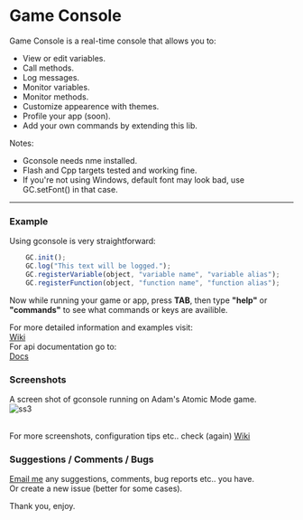 # Game Console

Game Console is a real-time console that allows you to:

* View or edit variables.
* Call methods.
* Log messages.
* Monitor variables.
* Monitor methods.
* Customize appearence with themes.
* Profile your app (soon).
* Add your own commands by extending this lib.

Notes:<br />

* Gconsole needs nme installed.<br />
* Flash and Cpp targets tested and working fine.<br />
* If you're not using Windows, default font may look bad, use GC.setFont() in that case.

____________

### Example

Using gconsole is very straightforward:

```js
    GC.init();
    GC.log("This text will be logged.");
    GC.registerVariable(object, "variable name", "variable alias");
    GC.registerFunction(object, "function name", "function alias");
```

Now while running your game or app, press **TAB**, then type **"help"** or **"commands"**
to see what commands or keys are availible.

For more detailed information and examples visit:<br />
[Wiki](https://github.com/ProG4mr/gconsole/wiki)<br />
For api documentation go to:<br />
[Docs](http://lib.haxe.org/d/gconsole)<br />

### Screenshots<br />

A screen shot of gconsole running on Adam's Atomic Mode game.<br />
![ss3](http://i1148.photobucket.com/albums/o562/ProG4mr/ss3.png "Using Mode game")<br /><br />

For more screenshots, configuration tips etc.. check (again) [Wiki](https://github.com/ProG4mr/gconsole/wiki)<br />  

### Suggestions / Comments / Bugs 

[Email me](mailto:prog4mr@gmail.com) any suggestions, comments, bug reports etc.. you have.<br />
Or create a new issue (better for some cases). 


Thank you, enjoy.
